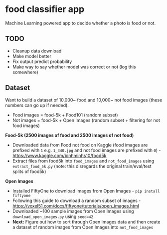# food classifier app

Machine Learning powered app to decide whether a photo is food or not.

## TODO
* Cleanup data download
* Make model better
* Fix output predict probability
* Make way to say whether model was correct or not (log this somewhere)

## Dataset

Want to build a dataset of 10,000~ food and 10,000~ not food images (these numbers can go up if needed).

* Food images = food-5k + Food101 (random subset)
* Not images = food-5k + Open Images (random subset + filtering for not food images)

**Food-5k (2500 images of food and 2500 images of not food)**
* Downloaded data from Food not food on Kaggle (food images are prefixed with `1` e.g. `1_340.jpg` and not food images are prefixed with `0`) - https://www.kaggle.com/binhminhs10/food5k 
* Extract files from food5k into `food_images` and `not_food_images` using `extract_food_5k.py` (note: this disregards the original train/eval/test splits of food5k)

**Open Images**
* Installed FiftyOne to download images from Open Images - `pip install fiftyone`
* Following this guide to download a random subset of images - https://voxel51.com/docs/fiftyone/tutorials/open_images.html
* Downloaded ~100 sample images from Open Images using `download_open_images.py` using `seed=42`
* **Next:** Figure out how to sort through Open Images data and then create a dataset of random images from Open Images into `not_food_images`
